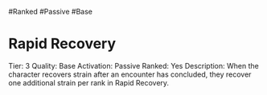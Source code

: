 #Ranked
#Passive
#Base
# Rapid Recovery
Tier: 3
Quality: Base
Activation: Passive
Ranked: Yes
Description: When the character recovers strain after an encounter has concluded, they recover one additional strain per rank in Rapid Recovery.